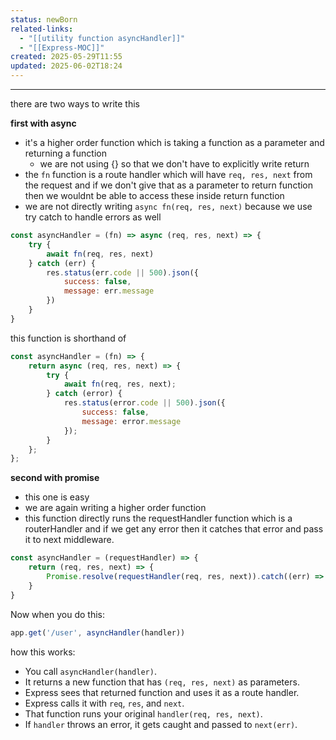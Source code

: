 ```yaml
---
status: newBorn
related-links:
  - "[[utility function asyncHandler]]"
  - "[[Express-MOC]]"
created: 2025-05-29T11:55
updated: 2025-06-02T18:24
---
```

---

there are two ways to write this

**first with async**

- it's a higher order function which is taking a function as a parameter and returning a function
	- we are not using {} so that we don't have to explicitly write return
- the `fn` function is a route handler which will have `req, res, next` from the request and if we don't give that as a parameter to return function then we wouldnt be able to access these inside return function
- we are not directly writing `async fn(req, res, next)` because we use try catch to handle errors as well

```js
const asyncHandler = (fn) => async (req, res, next) => {
    try {
        await fn(req, res, next)
    } catch (err) {
        res.status(err.code || 500).json({
            success: false,
            message: err.message
        })
    }
}
```

this function is shorthand of 
```js
const asyncHandler = (fn) => {
    return async (req, res, next) => {
        try {
            await fn(req, res, next);
        } catch (error) {
            res.status(error.code || 500).json({
                success: false,
                message: error.message
            });
        }
    };
};
```



**second with promise**

- this one is easy
- we are again writing a higher order function
- this function directly runs the requestHandler function which is a routerHandler and if we get any error then it catches that error and pass it to next middleware.

```js
const asyncHandler = (requestHandler) => {
    return (req, res, next) => {
        Promise.resolve(requestHandler(req, res, next)).catch((err) => next(err))
    }
}
```

Now when you do this:
```js
app.get('/user', asyncHandler(handler))
```

how this works:
- You call `asyncHandler(handler)`.
- It returns a new function that has `(req, res, next)` as parameters.
- Express sees that returned function and uses it as a route handler.
- Express calls it with `req`, `res`, and `next`.
- That function runs your original `handler(req, res, next)`.
- If `handler` throws an error, it gets caught and passed to `next(err)`.